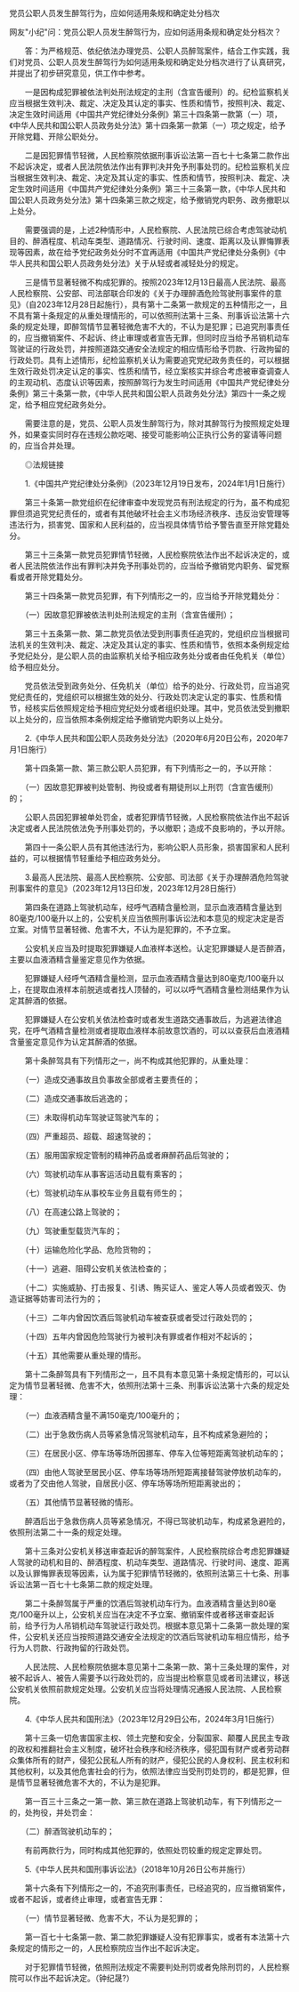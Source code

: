 党员公职人员发生醉驾行为，应如何适用条规和确定处分档次

网友"小纪"问：党员公职人员发生醉驾行为，应如何适用条规和确定处分档次？

　　答：为严格规范、依纪依法办理党员、公职人员醉驾案件，结合工作实践，我们对党员、公职人员发生醉驾行为如何适用条规和确定处分档次进行了认真研究，并提出了初步研究意见，供工作中参考。

　　一是因构成犯罪被依法判处刑法规定的主刑（含宣告缓刑）的。纪检监察机关应当根据生效判决、裁定、决定及其认定的事实、性质和情节，按照判决、裁定、决定生效时间适用《中国共产党纪律处分条例》第三十四条第一款第（一）项，《中华人民共和国公职人员政务处分法》第十四条第一款第（一）项之规定，给予开除党籍、开除公职处分。

　　二是因犯罪情节轻微，人民检察院依据刑事诉讼法第一百七十七条第二款作出不起诉决定，或者人民法院依法作出有罪判决并免予刑事处罚的。纪检监察机关应当根据生效判决、裁定、决定及其认定的事实、性质和情节，按照判决、裁定、决定生效时间适用《中国共产党纪律处分条例》第三十三条第一款，《中华人民共和国公职人员政务处分法》第十四条第三款之规定，给予撤销党内职务、政务撤职以上处分。

　　需要强调的是，上述2种情形中，人民检察院、人民法院已综合考虑驾驶动机目的、醉酒程度、机动车类型、道路情况、行驶时间、速度、距离以及认罪悔罪表现等因素，故在给予党纪政务处分时不宜再适用《中国共产党纪律处分条例》《中华人民共和国公职人员政务处分法》关于从轻或者减轻处分的规定。

　　三是情节显著轻微不构成犯罪的。按照2023年12月13日最高人民法院、最高人民检察院、公安部、司法部联合印发的《关于办理醉酒危险驾驶刑事案件的意见》（自2023年12月28日起施行），具有第十二条第一款规定的五种情形之一，且不具有第十条规定的从重处理情形的，可以依照刑法第十三条、刑事诉讼法第十六条的规定处理，即醉驾情节显著轻微危害不大的，不认为是犯罪；已追究刑事责任的，应当撤销案件、不起诉、终止审理或者宣告无罪，但同时应当给予吊销机动车驾驶证的行政处罚，并按照道路交通安全法规定的相应情形给予罚款、行政拘留的行政处罚。具有上述情形，纪检监察机关认为需要追究党纪政务责任的，可以根据生效行政处罚决定认定的事实、性质和情节，经立案核实并综合考虑被审查调查人的主观动机、态度认识等因素，按照醉驾行为发生时间适用《中国共产党纪律处分条例》第三十条第一款，《中华人民共和国公职人员政务处分法》第四十一条之规定，给予相应党纪政务处分。

　　需要注意的是，党员、公职人员发生醉驾行为，除对其醉驾行为按照规定处理外，如果查实同时存在违规公款吃喝、接受可能影响公正执行公务的宴请等问题的，应当合并处理。

　　◎法规链接

　　1.《中国共产党纪律处分条例》（2023年12月19日发布，2024年1月1日施行）

　　第三十条第一款党组织在纪律审查中发现党员有刑法规定的行为，虽不构成犯罪但须追究党纪责任的，或者有其他破坏社会主义市场经济秩序、违反治安管理等违法行为，损害党、国家和人民利益的，应当视具体情节给予警告直至开除党籍处分。

　　第三十三条第一款党员犯罪情节轻微，人民检察院依法作出不起诉决定的，或者人民法院依法作出有罪判决并免予刑事处罚的，应当给予撤销党内职务、留党察看或者开除党籍处分。

　　第三十四条第一款党员犯罪，有下列情形之一的，应当给予开除党籍处分：

　　（一）因故意犯罪被依法判处刑法规定的主刑（含宣告缓刑）；

　　第三十五条第一款、第二款党员依法受到刑事责任追究的，党组织应当根据司法机关的生效判决、裁定、决定及其认定的事实、性质和情节，依照本条例规定给予党纪处分，是公职人员的由监察机关给予相应政务处分或者由任免机关（单位）给予相应处分。

　　党员依法受到政务处分、任免机关（单位）给予的处分、行政处罚，应当追究党纪责任的，党组织可以根据生效的处分、行政处罚决定认定的事实、性质和情节，经核实后依照规定给予相应党纪处分或者组织处理。其中，党员依法受到撤职以上处分的，应当依照本条例规定给予撤销党内职务以上处分。

　　2.《中华人民共和国公职人员政务处分法》（2020年6月20日公布，2020年7月1日施行）

　　第十四条第一款、第三款公职人员犯罪，有下列情形之一的，予以开除：

　　（一）因故意犯罪被判处管制、拘役或者有期徒刑以上刑罚（含宣告缓刑）的；

　　公职人员因犯罪被单处罚金，或者犯罪情节轻微，人民检察院依法作出不起诉决定或者人民法院依法免予刑事处罚的，予以撤职；造成不良影响的，予以开除。

　　第四十一条公职人员有其他违法行为，影响公职人员形象，损害国家和人民利益的，可以根据情节轻重给予相应政务处分。

　　3.最高人民法院、最高人民检察院、公安部、司法部《关于办理醉酒危险驾驶刑事案件的意见》（2023年12月13日印发，2023年12月28日施行）

　　第四条在道路上驾驶机动车，经呼气酒精含量检测，显示血液酒精含量达到80毫克/100毫升以上的，公安机关应当依照刑事诉讼法和本意见的规定决定是否立案。对情节显著轻微、危害不大，不认为是犯罪的，不予立案。

　　公安机关应当及时提取犯罪嫌疑人血液样本送检。认定犯罪嫌疑人是否醉酒，主要以血液酒精含量鉴定意见作为依据。

　　犯罪嫌疑人经呼气酒精含量检测，显示血液酒精含量达到80毫克/100毫升以上，在提取血液样本前脱逃或者找人顶替的，可以以呼气酒精含量检测结果作为认定其醉酒的依据。

　　犯罪嫌疑人在公安机关依法检查时或者发生道路交通事故后，为逃避法律追究，在呼气酒精含量检测或者提取血液样本前故意饮酒的，可以以查获后血液酒精含量鉴定意见作为认定其醉酒的依据。

　　第十条醉驾具有下列情形之一，尚不构成其他犯罪的，从重处理：

　　（一）造成交通事故且负事故全部或者主要责任的；

　　（二）造成交通事故后逃逸的；

　　（三）未取得机动车驾驶证驾驶汽车的；

　　（四）严重超员、超载、超速驾驶的；

　　（五）服用国家规定管制的精神药品或者麻醉药品后驾驶的；

　　（六）驾驶机动车从事客运活动且载有乘客的；

　　（七）驾驶机动车从事校车业务且载有师生的；

　　（八）在高速公路上驾驶的；

　　（九）驾驶重型载货汽车的；

　　（十）运输危险化学品、危险货物的；

　　（十一）逃避、阻碍公安机关依法检查的；

　　（十二）实施威胁、打击报复、引诱、贿买证人、鉴定人等人员或者毁灭、伪造证据等妨害司法行为的；

　　（十三）二年内曾因饮酒后驾驶机动车被查获或者受过行政处罚的；

　　（十四）五年内曾因危险驾驶行为被判决有罪或者作相对不起诉的；

　　（十五）其他需要从重处理的情形。

　　第十二条醉驾具有下列情形之一，且不具有本意见第十条规定情形的，可以认定为情节显著轻微、危害不大，依照刑法第十三条、刑事诉讼法第十六条的规定处理：

　　（一）血液酒精含量不满150毫克/100毫升的；

　　（二）出于急救伤病人员等紧急情况驾驶机动车，且不构成紧急避险的；

　　（三）在居民小区、停车场等场所因挪车、停车入位等短距离驾驶机动车的；

　　（四）由他人驾驶至居民小区、停车场等场所短距离接替驾驶停放机动车的，或者为了交由他人驾驶，自居民小区、停车场等场所短距离驶出的；

　　（五）其他情节显著轻微的情形。

　　醉酒后出于急救伤病人员等紧急情况，不得已驾驶机动车，构成紧急避险的，依照刑法第二十一条的规定处理。

　　第十三条对公安机关移送审查起诉的醉驾案件，人民检察院综合考虑犯罪嫌疑人驾驶的动机和目的、醉酒程度、机动车类型、道路情况、行驶时间、速度、距离以及认罪悔罪表现等因素，认为属于犯罪情节轻微的，依照刑法第三十七条、刑事诉讼法第一百七十七条第二款的规定处理。

　　第二十条醉驾属于严重的饮酒后驾驶机动车行为。血液酒精含量达到80毫克/100毫升以上，公安机关应当在决定不予立案、撤销案件或者移送审查起诉前，给予行为人吊销机动车驾驶证行政处罚。根据本意见第十二条第一款处理的案件，公安机关还应当按照道路交通安全法规定的饮酒后驾驶机动车相应情形，给予行为人罚款、行政拘留的行政处罚。

　　人民法院、人民检察院依据本意见第十二条第一款、第十三条处理的案件，对被不起诉人、被告人需要予以行政处罚的，应当提出检察意见或者司法建议，移送公安机关依照前款规定处理。公安机关应当将处理情况通报人民法院、人民检察院。

　　4.《中华人民共和国刑法》（2023年12月29日公布，2024年3月1日施行）

　　第十三条一切危害国家主权、领土完整和安全，分裂国家、颠覆人民民主专政的政权和推翻社会主义制度，破坏社会秩序和经济秩序，侵犯国有财产或者劳动群众集体所有的财产，侵犯公民私人所有的财产，侵犯公民的人身权利、民主权利和其他权利，以及其他危害社会的行为，依照法律应当受刑罚处罚的，都是犯罪，但是情节显著轻微危害不大的，不认为是犯罪。

　　第一百三十三条之一第一款、第三款在道路上驾驶机动车，有下列情形之一的，处拘役，并处罚金：

　　（二）醉酒驾驶机动车的；

　　有前两款行为，同时构成其他犯罪的，依照处罚较重的规定定罪处罚。

　　5.《中华人民共和国刑事诉讼法》（2018年10月26日公布并施行）

　　第十六条有下列情形之一的，不追究刑事责任，已经追究的，应当撤销案件，或者不起诉，或者终止审理，或者宣告无罪：

　　（一）情节显著轻微、危害不大，不认为是犯罪的；

　　第一百七十七条第一款、第二款犯罪嫌疑人没有犯罪事实，或者有本法第十六条规定的情形之一的，人民检察院应当作出不起诉决定。

　　对于犯罪情节轻微，依照刑法规定不需要判处刑罚或者免除刑罚的，人民检察院可以作出不起诉决定。（钟纪晟?）
